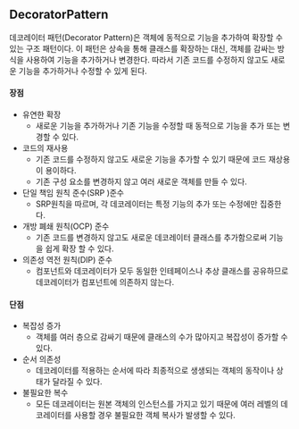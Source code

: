 ## DecoratorPattern

데코레이터 패턴(Decorator Pattern)은 객체에 동적으로 기능을 추가하여 확장할 수 있는 구조 패턴이다. 
이 패턴은 상속을 통해 클래스를 확장하는 대신, 객체를 감싸는 방식을 사용하여 기능을 추가하거나 변경한다. 
따라서 기존 코드를 수정하지 않고도 새로운 기능을 추가하거나 수정할 수 있게 된다.


#### 장점

- 유연한 확장
    - 새로운 기능을 추가하거나 기존 기능을 수정할 때 동적으로 기능을 추가 또는 변경할 수 있다.
- 코드의 재사용
    - 기존 코드를 수정하지 않고도 새로운 기능을 추가할 수 있기 때문에 코드 재상용이 용이하다.
    - 기존 구성 요소를 변경하지 않고 여러 새로운 객체를 만들 수 있다.
- 단일 책임 원칙 준수(SRP )준수
    - SRP원칙을 따르며, 각 데코레이터는 특정 기능의 추가 또는 수정에만 집중한다.
- 개방 폐쇄 원칙(OCP) 준수
    - 기존 코드를 변경하지 않고도 새로운 데코레이터 클래스를 추가함으로써 기능을 쉽게 확장 할 수 있다.
- 의존성 역전 원칙(DIP) 준수
    - 컴포넌트와 데코레이터가 모두 동일한 인테페이스나 추상 클래스를 공유하므로 데코레이터가 컴포넌트에 의존하지 않는다.

#### 단점

- 복잡성 증가
    - 객체를 여러 층으로 감싸기 때문에 클래스의 수가 많아지고 복잡성이 증가할 수 있다.
- 순서 의존성
    - 데코레이터를 적용하는 순서에 따라 최종적으로 생생되는 객체의 동작이나 상태가 달라질 수 있다.
- 불필요한 복수
    - 모든 데코레이터는 원본 객체의 인스턴스를 가지고 있기 때문에 여러 레벨의 데코레이터를 사용할 경우 불필요한 객체 복사가 발생할 수 있다.